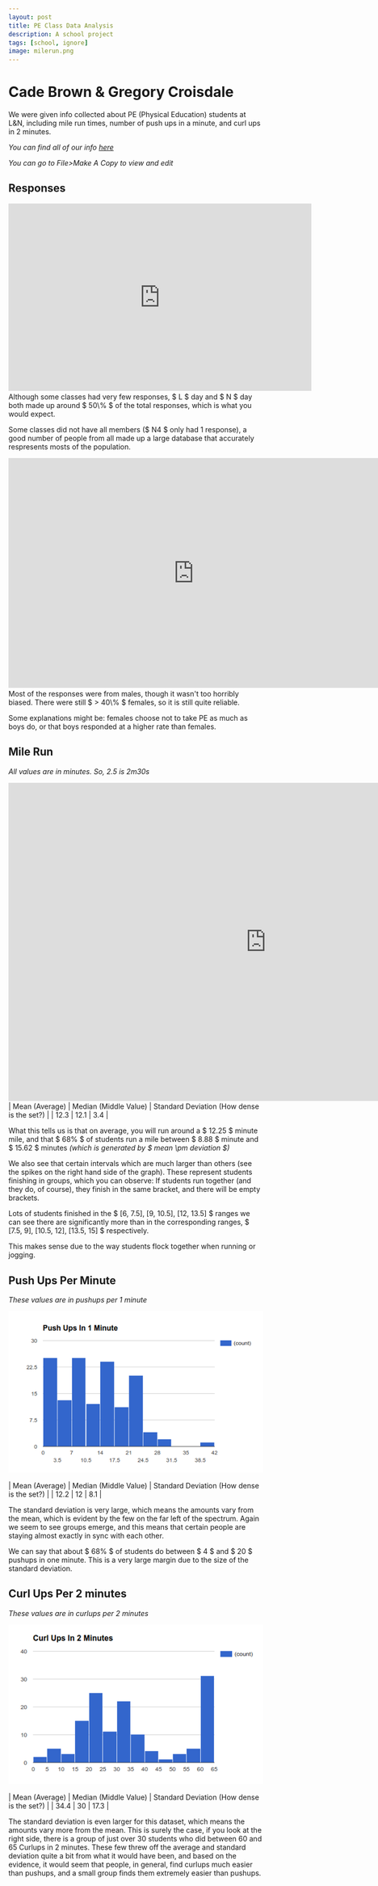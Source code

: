 ```yaml
---
layout: post
title: PE Class Data Analysis
description: A school project
tags: [school, ignore]
image: milerun.png
---
```


# Cade Brown & Gregory Croisdale

We were given info collected about PE (Physical Education) students at L&N, including mile run times, number of push ups in a minute, and curl ups in 2 minutes.

*You can find all of our info [here](https://docs.google.com/spreadsheets/d/1xCyK-8ZdUw0QHg36i6ofSmpou7FUmq571E9HOSaphbA/edit?usp=sharing)*

*You can go to File>Make A Copy to view and edit*

## Responses
<iframe width="600" height="371" seamless frameborder="0" scrolling="no" src="https://docs.google.com/spreadsheets/d/1xCyK-8ZdUw0QHg36i6ofSmpou7FUmq571E9HOSaphbA/pubchart?oid=37325881&amp;format=interactive"></iframe>
Although some classes had very few responses, $ L $ day and $ N $ day both made up around $ 50\% $ of the total responses, which is what you would expect.

Some classes did not have all members ($ N4 $ only had 1 response), a good number of people from all made up a large database that accurately respresents mosts of the population.

<iframe width="732.9126506024095" height="454.875" seamless frameborder="0" scrolling="no" src="https://docs.google.com/spreadsheets/d/1xCyK-8ZdUw0QHg36i6ofSmpou7FUmq571E9HOSaphbA/pubchart?oid=2114194783&amp;format=interactive"></iframe>
Most of the responses were from males, though it wasn't too horribly biased. There were still $ > 40\% $ females, so it is still quite reliable.

Some explanations might be: females choose not to take PE as much as boys do, or that boys responded at a higher rate than females.


## Mile Run
*All values are in minutes. So, 2.5 is 2m30s*
<iframe width="1019" height="629.8978061224489" seamless frameborder="0" scrolling="no" src="https://docs.google.com/spreadsheets/d/1xCyK-8ZdUw0QHg36i6ofSmpou7FUmq571E9HOSaphbA/pubchart?oid=1875790007&amp;format=interactive"></iframe>
| Mean (Average) | Median (Middle Value) | Standard Deviation (How dense is the set?) |
| 12.3 | 12.1 | 3.4 |


What this tells us is that on average, you will run around a $ 12.25 $ minute mile, and that $ 68\% $ of students run a mile between $ 8.88 $ minute and $ 15.62 $ minutes *(which is generated by $ mean \pm deviation $)*

We also see that certain intervals which are much larger than others (see the spikes on the right hand side of the graph). These represent students finishing in groups, which you can observe: If students run together (and they do, of course), they finish in the same bracket, and there will be empty brackets.

Lots of students finished in the $ [6, 7.5], [9, 10.5], [12, 13.5] $ ranges we can see there are significantly more than in the corresponding ranges, $ [7.5, 9], [10.5, 12], [13.5, 15] $ respectively.

This makes sense due to the way students flock together when running or jogging.


## Push Ups Per Minute
*These values are in pushups per 1 minute*

![Push Up Info Graph](/assets/images/APSTATS/PECLASS/pushups.png)

| Mean (Average) | Median (Middle Value) | Standard Deviation (How dense is the set?) |
| 12.2 | 12 | 8.1 |

The standard deviation is very large, which means the amounts vary from the mean, which is evident by the few on the far left of the spectrum. Again we seem to see groups emerge, and this means that certain people are staying almost exactly in sync with each other.

We can say that about $ 68\% $ of students do between $ 4 $ and $ 20 $ pushups in one minute. This is a very large margin due to the size of the standard deviation.


## Curl Ups Per 2 minutes
*These values are in curlups per 2 minutes*

![Curl Up Info Graph](/assets/images/APSTATS/PECLASS/curlups.png)

| Mean (Average) | Median (Middle Value) | Standard Deviation (How dense is the set?) |
| 34.4 | 30 | 17.3 |

The standard deviation is even larger for this dataset, which means the amounts vary more from the mean. This is surely the case, if you look at the right side, there is a group of just over 30 students who did between 60 and 65 Curlups in 2 minutes.
These few threw off the average and standard deviation quite a bit from what it would have been, and based on the evidence, it would seem that people, in general, find curlups much easier than pushups, and a small group finds them extremely easier than pushups.
